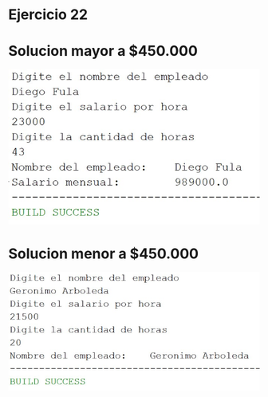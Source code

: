 # Ejercicio 22

# Solucion mayor a $450.000
![](https://github.com/Fuladev/Ejercicio-22-A2/blob/main/ejercicio22sol1.jpg)

# Solucion menor a $450.000
![](https://github.com/Fuladev/Ejercicio-22-A2/blob/main/ejercicio22sol2.jpg)


